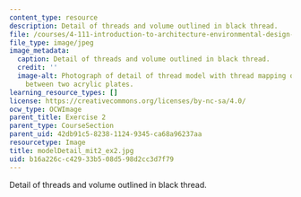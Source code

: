 ```yaml
---
content_type: resource
description: Detail of threads and volume outlined in black thread.
file: /courses/4-111-introduction-to-architecture-environmental-design-spring-2014/b16a226cc42933b508d598d2cc3d7f79_modelDetail_mit2_ex2.jpg
file_type: image/jpeg
image_metadata:
  caption: Detail of threads and volume outlined in black thread.
  credit: ''
  image-alt: Photograph of detail of thread model with thread mapping out connections
    between two acrylic plates.
learning_resource_types: []
license: https://creativecommons.org/licenses/by-nc-sa/4.0/
ocw_type: OCWImage
parent_title: Exercise 2
parent_type: CourseSection
parent_uid: 42db91c5-8238-1124-9345-ca68a96237aa
resourcetype: Image
title: modelDetail_mit2_ex2.jpg
uid: b16a226c-c429-33b5-08d5-98d2cc3d7f79
---
```

Detail of threads and volume outlined in black thread.